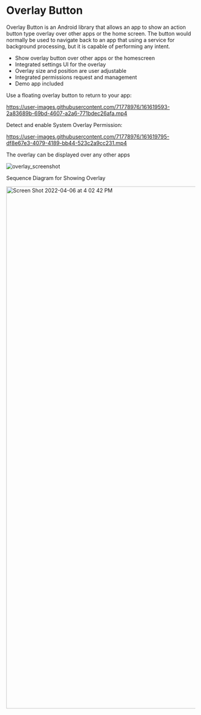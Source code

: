 # Overlay Button
Overlay Button is an Android library that allows an app to show an action button type overlay over other apps or the home screen. The button would normally be used to navigate back to an app that using a service for background processing, but it is capable of performing any intent. 

- Show overlay button over other apps or the homescreen
- Integrated settings UI for the overlay
- Overlay size and position are user adjustable
- Integrated permissions request and management
- Demo app included




Use a floating overlay button to return to your app:

https://user-images.githubusercontent.com/71778976/161619593-2a83689b-69bd-4607-a2a6-771bdec26afa.mp4


Detect and enable System Overlay Permission:

https://user-images.githubusercontent.com/71778976/161619795-df8e67e3-4079-4189-bb44-523c2a9cc231.mp4

The overlay can be displayed over any other apps

![overlay_screenshot](https://user-images.githubusercontent.com/71778976/161620518-39b83674-e8ff-4931-aa32-431a2dda84fe.png)

Sequence Diagram for Showing Overlay

<img width="1388" alt="Screen Shot 2022-04-06 at 4 02 42 PM" src="https://user-images.githubusercontent.com/71778976/162061210-8b16136c-0939-4382-86cc-07430fc7ef90.png">
